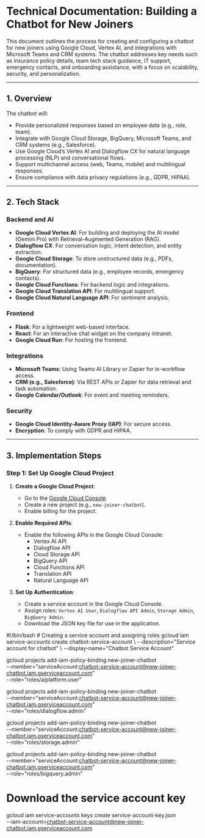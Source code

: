 # Technical Documentation: Building a Chatbot for New Joiners

This document outlines the process for creating and configuring a chatbot for new joiners using Google Cloud, Vertex AI, and integrations with Microsoft Teams and CRM systems. The chatbot addresses key needs such as insurance policy details, team tech stack guidance, IT support, emergency contacts, and onboarding assistance, with a focus on scalability, security, and personalization.

---

## 1. Overview

The chatbot will:
- Provide personalized responses based on employee data (e.g., role, team).
- Integrate with Google Cloud Storage, BigQuery, Microsoft Teams, and CRM systems (e.g., Salesforce).
- Use Google Cloud’s Vertex AI and Dialogflow CX for natural language processing (NLP) and conversational flows.
- Support multichannel access (web, Teams, mobile) and multilingual responses.
- Ensure compliance with data privacy regulations (e.g., GDPR, HIPAA).

---

## 2. Tech Stack

### Backend and AI
- **Google Cloud Vertex AI**: For building and deploying the AI model (Gemini Pro) with Retrieval-Augmented Generation (RAG).
- **Dialogflow CX**: For conversation logic, intent detection, and entity extraction.
- **Google Cloud Storage**: To store unstructured data (e.g., PDFs, documentation).
- **BigQuery**: For structured data (e.g., employee records, emergency contacts).
- **Google Cloud Functions**: For backend logic and integrations.
- **Google Cloud Translation API**: For multilingual support.
- **Google Cloud Natural Language API**: For sentiment analysis.

### Frontend
- **Flask**: For a lightweight web-based interface.
- **React**: For an interactive chat widget on the company intranet.
- **Google Cloud Run**: For hosting the frontend.

### Integrations
- **Microsoft Teams**: Using Teams AI Library or Zapier for in-workflow access.
- **CRM (e.g., Salesforce)**: Via REST APIs or Zapier for data retrieval and task automation.
- **Google Calendar/Outlook**: For event and meeting reminders.

### Security
- **Google Cloud Identity-Aware Proxy (IAP)**: For secure access.
- **Encryption**: To comply with GDPR and HIPAA.

---

## 3. Implementation Steps

### Step 1: Set Up Google Cloud Project
1. **Create a Google Cloud Project**:
   - Go to the [Google Cloud Console](https://console.cloud.google.com/).
   - Create a new project (e.g., `new-joiner-chatbot`).
   - Enable billing for the project.

2. **Enable Required APIs**:
   - Enable the following APIs in the Google Cloud Console:
     - Vertex AI API
     - Dialogflow API
     - Cloud Storage API
     - BigQuery API
     - Cloud Functions API
     - Translation API
     - Natural Language API

3. **Set Up Authentication**:
   - Create a service account in the Google Cloud Console.
   - Assign roles: `Vertex AI User`, `Dialogflow API Admin`, `Storage Admin`, `BigQuery Admin`.
   - Download the JSON key file for use in the application.

<xaiArtifact artifact_id="2a4d219d-ef82-42f2-baed-305fdae82fdb" artifact_version_id="486a7664-e234-45a0-86ef-9f4e48073f24" title="service_account_setup.sh" contentType="text/x-shellscript">
#!/bin/bash
# Creating a service account and assigning roles
gcloud iam service-accounts create chatbot-service-account \
  --description="Service account for chatbot" \
  --display-name="Chatbot Service Account"

gcloud projects add-iam-policy-binding new-joiner-chatbot \
  --member="serviceAccount:chatbot-service-account@new-joiner-chatbot.iam.gserviceaccount.com" \
  --role="roles/aiplatform.user"

gcloud projects add-iam-policy-binding new-joiner-chatbot \
  --member="serviceAccount:chatbot-service-account@new-joiner-chatbot.iam.gserviceaccount.com" \
  --role="roles/dialogflow.admin"

gcloud projects add-iam-policy-binding new-joiner-chatbot \
  --member="serviceAccount:chatbot-service-account@new-joiner-chatbot.iam.gserviceaccount.com" \
  --role="roles/storage.admin"

gcloud projects add-iam-policy-binding new-joiner-chatbot \
  --member="serviceAccount:chatbot-service-account@new-joiner-chatbot.iam.gserviceaccount.com" \
  --role="roles/bigquery.admin"

# Download the service account key
gcloud iam service-accounts keys create service-account-key.json \
  --iam-account=chatbot-service-account@new-joiner-chatbot.iam.gserviceaccount.com